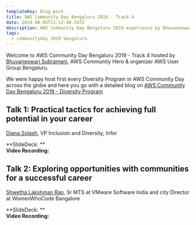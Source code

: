 ```yaml
---
templateKey: blog-post
title: AWS Community Day Bengaluru 2019 - Track 4
date: 2019-08-05T11:12:40.547Z
description: AWS Community Day Bengaluru 2019 experience by Bhuvaneswari Subramani
tags:
  - communityday 2019 bengaluru
---
```

Welcome to AWS Community Day Bengaluru 2019 - Track 4 hosted by [Bhuvaneswari Subramani](https://www.linkedin.com/in/bhuvanas/), AWS Community Hero & organizer AWS User Group Bengaluru.

We were happy host first every Diversity Program in AWS Community Day across the globe and here you go with a detailed blog on [AWS Community Day Bengaluru 2019 - Diversity Program](https://www.awsugblr.in/blog/entries/2019-08-05-aws-community-day-bengaluru-2019-diversity-program)

## Talk 1: Practical tactics for achieving full potential in your career

[Diana Solash](https://www.linkedin.com/in/diana-cruz-solash-4452336/), VP Inclusion and Diversity, Infor 

**SlideDeck: **\
**Video Recording:**

<Photo>

## Talk 2: Exploring opportunities with communities for a successful career

[Shwetha Lakshman Rao](https://www.linkedin.com/in/shwetha-lakshman-rao-a4a59015/), Sr MTS at VMware Software India and city Director at WomenWhoCode Bangalore

**SlideDeck: **\
**Video Recording:**

<Photo>
